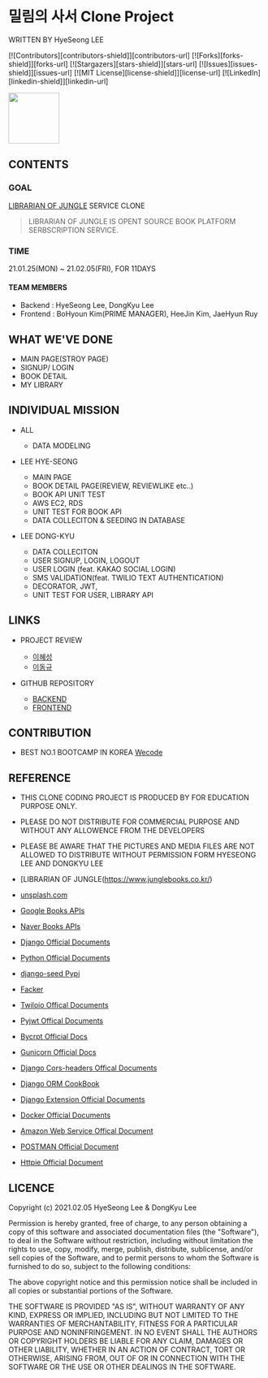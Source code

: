 # 밀림의 사서 Clone Project

WRITTEN BY HyeSeong LEE

[![Contributors][contributors-shield]][contributors-url]
[![Forks][forks-shield]][forks-url]
[![Stargazers][stars-shield]][stars-url]
[![Issues][issues-shield]][issues-url]
[![MIT License][license-shield]][license-url]
[![LinkedIn][linkedin-shield]][linkedin-url]


<img src="https://images.velog.io/images/hyeseong-dev/post/a4e4862a-0998-4ea5-a55b-ac3a31a84e8c/image.png" height="100"/>

## CONTENTS

### GOAL
[LIBRARIAN OF JUNGLE](https://www.milliem.co.kr//) SERVICE CLONE
> LIBRARIAN OF JUNGLE IS OPENT SOURCE BOOK PLATFORM SERBSCRIPTION SERVICE.

### TIME
21.01.25(MON) ~ 21.02.05(FRI), FOR 11DAYS

#### TEAM MEMBERS

- Backend  : HyeSeong Lee, DongKyu Lee
- Frontend : BoHyoun Kim(PRIME MANAGER), HeeJin Kim, JaeHyun Ruy

## WHAT WE'VE DONE

- MAIN PAGE(STROY PAGE)
- SIGNUP/ LOGIN
- BOOK DETAIL
- MY LIBRARY

## INDIVIDUAL MISSION

- ALL
    - DATA MODELING

- LEE HYE-SEONG
    - MAIN PAGE
    - BOOK DETAIL PAGE(REVIEW, REVIEWLIKE etc..)
    - BOOK API UNIT TEST
    - AWS EC2, RDS
    - UNIT TEST FOR BOOK API
    - DATA COLLECITON & SEEDING IN DATABASE
    
- LEE DONG-KYU
    - DATA COLLECITON
    - USER SIGNUP, LOGIN, LOGOUT
    - USER LOGIN (feat. KAKAO SOCIAL LOGIN)
    - SMS VALIDATION(feat. TWILIO TEXT AUTHENTICATION)
    - DECORATOR, JWT, 
    - UNIT TEST FOR USER, LIBRARY API


## LINKS

- PROJECT REVIEW
  - [이혜성](https://velog.io/@hyeseong-dev)
  - [이동규](https://velog.io/@hyeseong-dev)

- GITHUB REPOSITORY
  - [BACKEND](https://github.com/wecode-bootcamp-korea/16-2nd-milliem-sasur-backend)
  - [FRONTEND](https://github.com/wecode-bootcamp-korea/16-2nd-milliem-sasur-frontend)
  
 
## CONTRIBUTION

- BEST NO.1 BOOTCAMP IN KOREA  [Wecode](https://wecode.co.kr/)

## REFERENCE

- THIS CLONE CODING PROJECT IS PRODUCED BY FOR EDUCATION PURPOSE ONLY.
- PLEASE DO NOT DISTRIBUTE FOR COMMERCIAL PURPOSE AND WITHOUT ANY ALLOWENCE FROM THE DEVELOPERS
- PLEASE BE AWARE THAT THE PICTURES AND MEDIA FILES  ARE NOT ALLOWED TO DISTRIBUTE WITHOUT PERMISSION FORM HYESEONG LEE AND DONGKYU LEE

- [LIBRARIAN OF JUNGLE(https://www.junglebooks.co.kr/)
- [unsplash.com](https://unsplash.com/)
- [Google Books APIs](https://developers.google.com/books)
- [Naver Books APIs](https://developers.naver.com/docs/search/book/)
- [Django Official Documents](https://docs.djangoproject.com/en/3.1/)
- [Python Official Documents](https://docs.python.org/3/)
- [django-seed Pypi](https://pypi.org/project/django-seed/)
- [Facker](https://faker.readthedocs.io/en/master/)
- [Twiloio Offical Documents](https://www.twilio.com/docs/api)
- [Pyjwt Offical Documents](https://pyjwt.readthedocs.io/en/stable/)
- [Bycrpt Official Docs](https://pypi.org/project/bcrypt/)
- [Gunicorn Official Docs](https://docs.gunicorn.org/en/stable/settings.html)
- [Django Cors-headers Offical Documents](https://pypi.org/project/django-cors-headers/2.2.0/)
- [Django ORM CookBook](https://django-orm-cookbook-ko.readthedocs.io/en/latest/)
- [Django Extension Official Documents](https://django-extensions.readthedocs.io/en/latest/)
- [Docker Official Documents](https://docs.docker.com/)
- [Amazon Web Service Offical Document](https://docs.aws.amazon.com/)
- [POSTMAN Official Document](https://learning.postman.com/docs/publishing-your-api/documenting-your-api/)
- [Httpie Official Document](https://httpie.io/docs)

## LICENCE

Copyright (c) 2021.02.05 HyeSeong Lee & DongKyu Lee

Permission is hereby granted, free of charge, to any person obtaining a copy
of this software and associated documentation files (the "Software"), to deal
in the Software without restriction, including without limitation the rights
to use, copy, modify, merge, publish, distribute, sublicense, and/or sell
copies of the Software, and to permit persons to whom the Software is
furnished to do so, subject to the following conditions:

The above copyright notice and this permission notice shall be included in
all copies or substantial portions of the Software.

THE SOFTWARE IS PROVIDED "AS IS", WITHOUT WARRANTY OF ANY KIND, EXPRESS OR
IMPLIED, INCLUDING BUT NOT LIMITED TO THE WARRANTIES OF MERCHANTABILITY,
FITNESS FOR A PARTICULAR PURPOSE AND NONINFRINGEMENT. IN NO EVENT SHALL THE
AUTHORS OR COPYRIGHT HOLDERS BE LIABLE FOR ANY CLAIM, DAMAGES OR OTHER
LIABILITY, WHETHER IN AN ACTION OF CONTRACT, TORT OR OTHERWISE, ARISING FROM,
OUT OF OR IN CONNECTION WITH THE SOFTWARE OR THE USE OR OTHER DEALINGS IN
THE SOFTWARE.
